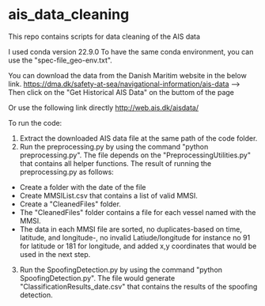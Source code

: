 # ais_data_cleaning
This repo contains scripts for data cleaning of the AIS data

I used conda version 22.9.0
To have the same conda environment, you can use the "spec-file_geo-env.txt". 

You can download the data from the Danish Maritim website in the below link. 
https://dma.dk/safety-at-sea/navigational-information/ais-data  --> Then click on the "Get Historical AIS Data" on the buttom of the page

Or use the following link directly http://web.ais.dk/aisdata/

To run the code:

1. Extract the downloaded AIS data file at the same path of the code folder.
2. Run the preprocessing.py by using the command "python preprocessing.py". The file depends on the "PreprocessingUtilities.py" that contains all helper functions. The result of running the preprocessing.py as follows: 
  - Create a folder with the date of the file
  - Create MMSIList.csv that contains a list of valid MMSI. 
  - Create a "CleanedFiles" folder.
  - The "CleanedFiles" folder contains a file for each vessel named with the MMSI.
  - The data in each MMSI file are sorted, no duplicates-based on time, latitude, and longitude-, no invalid Latiude/longitude for instance no 91 for latitude or 181 for longitude, and added x,y coordinates that would be used in the next step. 
3. Run the SpoofingDetection.py by using the command "python SpoofingDetection.py". The file would generate "ClassificationResults_date.csv" that contains the results of the spoofing detection. 
